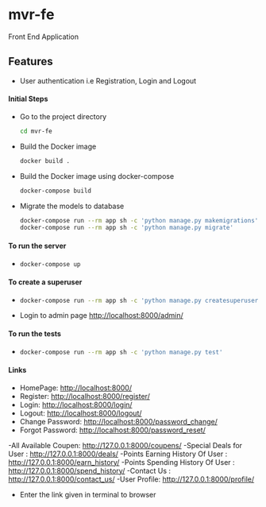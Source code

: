 # mvr-fe
Front End Application

## Features
- User authentication i.e Registration, Login and Logout


#### Initial Steps
- Go to the project directory
  ```bash
  cd mvr-fe
  ```
- Build the Docker image
  ```bash
  docker build .
  ```
- Build the Docker image using docker-compose
  ```bash
  docker-compose build
  ```
- Migrate the models to database
  ```bash
  docker-compose run --rm app sh -c 'python manage.py makemigrations'
  docker-compose run --rm app sh -c 'python manage.py migrate'
  ```


#### To run the server
-   ```bash
    docker-compose up
    ```
#### To create a superuser
- ```bash
  docker-compose run --rm app sh -c 'python manage.py createsuperuser'
  ```
- Login to admin page
  <http://localhost:8000/admin/>


#### To run the tests
- ```bash
  docker-compose run --rm app sh -c 'python manage.py test'
  ```


#### Links
- HomePage: <http://localhost:8000/>
- Register: <http://localhost:8000/register/>
- Login: <http://localhost:8000/login/>
- Logout: <http://localhost:8000/logout/>
- Change Password: <http://localhost:8000/password_change/>
- Forgot Password: <http://localhost:8000/password_reset/>

-All Available Coupen: http://127.0.0.1:8000/coupens/
-Special Deals for User : http://127.0.0.1:8000/deals/
-Points Earning History Of User : http://127.0.0.1:8000/earn_history/
-Points Spending History Of User : http://127.0.0.1:8000/spend_history/
-Contact Us : http://127.0.0.1:8000/contact_us/
-User Profile: http://127.0.0.1:8000/profile/
  - Enter the link given in terminal to browser
 
